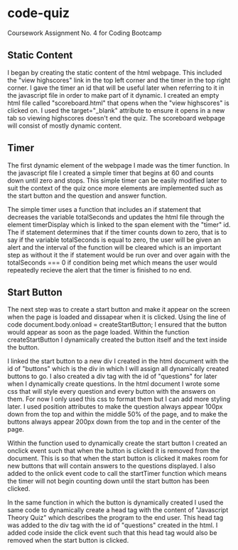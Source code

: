 # code-quiz
Coursework Assignment No. 4 for Coding Bootcamp

## Static Content
I began by creating the static content of the html webpage. This included the "view highscores" link in the top left corner and the timer in the top right corner. I gave the timer an id that will be useful later when referring to it in the javascript file in order to make part of it dynamic. I created an empty html file called "scoreboard.html" that opens when the "view highscores" is clicked on. I used the target="_blank" attribute to ensure it opens in a new tab so viewing highscores doesn't end the quiz. The scoreboard webpage will consist of mostly dynamic content.

## Timer
The first dynamic element of the webpage I made was the timer function. In the javascript file I created a simple timer that begins at 60 and counts down until zero and stops. This simple timer can be easily modified later to suit the context of the quiz once more elements are implemented such as the start button and the question and answer function.

The simple timer uses a function that includes an if statement that decreases the variable totalSeconds and updates the html file through the element timerDisplay which is linked to the span element with the "timer" id. The if statement determines that if the timer counts down to zero, that is to say if the variable totalSeconds is equal to zero, the user will be given an alert and the interval of the function will be cleared which is an important step as without it the if statement would be run over and over again with the totalSeconds === 0 if condition being met which means the user would repeatedly recieve the alert that the timer is finished to no end.

## Start Button
The next step was to create a start button and make it appear on the screen when the page is loaded and dissapear when it is clicked. Using the line of code document.body.onload = createStartButton; I ensured that the button would appear as soon as the page loaded. Within the function createStartButton I dynamically created the button itself and the text inside the button. 

I linked the start button to a new div I created in the html document with the id of "buttons" which is the div in which I will assign all dynamically created buttons to go. I also created a div tag with the id of "questions" for later when I dynamically create questions. In the html document I wrote some css that will style every question and every button with the answers on them. For now I only used this css to format them but I can add more styling later. I used position attributes to make the question always appear 100px down from the top and within the middle 50% of the page, and to make the buttons always appear 200px down from the top and in the center of the page.

Within the function used to dynamically create the start button I created an onclick event such that when the button is clicked it is removed from the document. This is so that when the start button is clicked it makes room for new buttons that will contain answers to the questions displayed. I also added to the onlick event code to call the startTimer function which means the timer will not begin counting down until the start button has been clicked.

In the same function in which the button is dynamically created I used the same code to dynamically create a head tag with the content of "Javascript Theory Quiz" which describes the program to the end user. This head tag was added to the div tag with the id of "questions" created in the html. I added code inside the click event such that this head tag would also be removed when the start button is clicked.